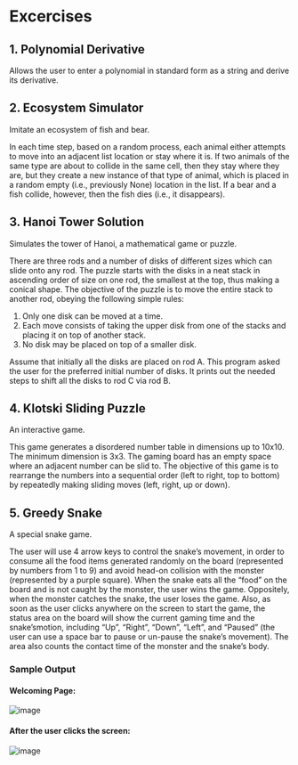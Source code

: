# Excercises
## 1. Polynomial Derivative
Allows the user to enter a polynomial in standard form as a string and derive its derivative.
## 2. Ecosystem Simulator
Imitate an ecosystem of fish and bear.

In each time step, based on a random process, each animal either attempts to move into an adjacent list location or stay where it is. If two animals of the same type are about to collide in the same cell, then they stay where they are, but they create a new instance of that type of animal, which is placed in a random empty (i.e., previously None) location in the list. If a bear and a fish collide, however, then the fish dies (i.e., it disappears).
## 3. Hanoi Tower Solution
Simulates the tower of Hanoi, a mathematical game or puzzle.

There are three rods and a number of disks of different sizes which can slide onto any rod. The puzzle starts with the disks in a neat stack in ascending order of size on one rod, the smallest at the top, thus making a conical shape. The objective of the puzzle is to move the entire stack to
another rod, obeying the following simple rules: 

  1. Only one disk can be moved at a time.
  2. Each move consists of taking the upper disk from one of the stacks and placing it on top of another stack.
  3. No disk may be placed on top of a smaller disk.
     
Assume that initially all the disks are placed on rod A. This program asked the user for the preferred initial number of disks. It prints out the needed steps to shift all the disks to rod C via rod B.
## 4. Klotski Sliding Puzzle
An interactive game.

This game generates a disordered number table in dimensions up to 10x10. The minimum dimension is 3x3. The gaming board has an empty space where an adjacent number can be slid to. The objective of this game is to rearrange the numbers into a sequential order (left to right, top to bottom) by repeatedly making sliding moves (left, right, up or down).
## 5. Greedy Snake
A special snake game. 

The user will use 4 arrow keys to control the snake’s movement, in order to consume all the food items generated randomly on the board (represented by numbers from 1 to 9) and avoid head-on collision with the monster (represented by a purple square). When the snake eats all the “food” on the board and is not caught by the monster, the user wins the game. Oppositely, when the monster catches the snake, the user loses the game. Also, as soon as the user clicks anywhere on the screen to start the game, the status area on the board will show the current gaming time and the snake’smotion, including “Up”, “Right”, “Down”, “Left”, and “Paused” (the user can use a space bar to pause or un-pause the snake’s movement). The area also counts the contact time of the monster and the snake’s body.
### Sample Output
#### Welcoming Page:
![image](https://github.com/Master-Pyda/Excercises/assets/96870573/ed453b12-8c23-419f-848b-15884294f540)
#### After the user clicks the screen:
![image](https://github.com/Master-Pyda/Excercises/assets/96870573/558b41e1-6dca-4d39-b75f-29a59813241d)



